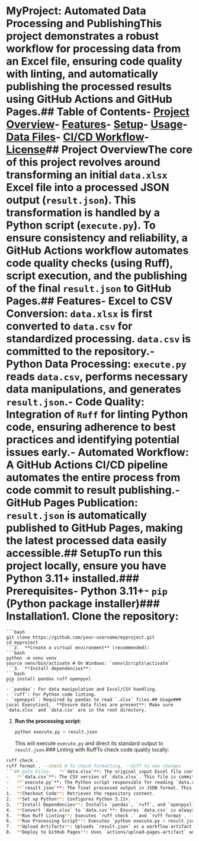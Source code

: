 # MyProject: Automated Data Processing and PublishingThis project demonstrates a robust workflow for processing data from an Excel file, ensuring code quality with linting, and automatically publishing the processed results using GitHub Actions and GitHub Pages.## Table of Contents- [Project Overview](#project-overview)- [Features](#features)- [Setup](#setup)- [Usage](#usage)- [Data Files](#data-files)- [CI/CD Workflow](#cicd-workflow)- [License](#license)## Project OverviewThe core of this project revolves around transforming an initial `data.xlsx` Excel file into a processed JSON output (`result.json`). This transformation is handled by a Python script (`execute.py`). To ensure consistency and reliability, a GitHub Actions workflow automates code quality checks (using Ruff), script execution, and the publishing of the final `result.json` to GitHub Pages.## Features- **Excel to CSV Conversion**: `data.xlsx` is first converted to `data.csv` for standardized processing. `data.csv` is committed to the repository.- **Python Data Processing**: `execute.py` reads `data.csv`, performs necessary data manipulations, and generates `result.json`.- **Code Quality**: Integration of `Ruff` for linting Python code, ensuring adherence to best practices and identifying potential issues early.- **Automated Workflow**: A GitHub Actions CI/CD pipeline automates the entire process from code commit to result publishing.- **GitHub Pages Publication**: `result.json` is automatically published to GitHub Pages, making the latest processed data easily accessible.## SetupTo run this project locally, ensure you have Python 3.11+ installed.### Prerequisites- Python 3.11+- `pip` (Python package installer)### Installation1.  **Clone the repository**:
    ```bash
    git clone https://github.com/your-username/myproject.git
    cd myproject
    ```2.  **Create a virtual environment** (recommended):
    ```bash
    python -m venv venv
    source venv/bin/activate # On Windows: `venv\Scripts\activate`
    ```3.  **Install dependencies**:
    ```bash
    pip install pandas ruff openpyxl
    ```
    - `pandas`: For data manipulation and Excel/CSV handling.
    - `ruff`: For Python code linting.
    - `openpyxl`: Required by pandas to read `.xlsx` files.## Usage### Local Execution1.  **Ensure data files are present**: Make sure `data.xlsx` and `data.csv` are in the root directory.
2.  **Run the processing script**:
    ```bash
    python execute.py > result.json
    ```
    This will execute `execute.py` and direct its standard output to `result.json`.### Linting with RuffTo check code quality locally:
```bash
ruff check .
ruff format . --check # To check formatting, --diff to see changes
```## Data Files-   **`data.xlsx`**: The original input Excel file containing raw data.
-   **`data.csv`**: The CSV version of `data.xlsx`. This file is committed to the repository and is the primary input for `execute.py`.
-   **`execute.py`**: The Python script responsible for reading `data.csv`, processing it, and outputting `result.json`.
-   **`result.json`**: The final processed output in JSON format. This file is *not* committed to the repository but is generated and published via GitHub Actions.## CI/CD WorkflowThe project utilizes GitHub Actions for continuous integration and continuous deployment. The workflow is defined in `.github/workflows/ci.yml` and triggers on every push to the repository.The workflow performs the following steps:
1.  **Checkout Code**: Retrieves the repository content.
2.  **Set up Python**: Configures Python 3.11+.
3.  **Install Dependencies**: Installs `pandas`, `ruff`, and `openpyxl`.
4.  **Convert `data.xlsx` to `data.csv`**: Ensures `data.csv` is always up-to-date with `data.xlsx` within the CI environment.
5.  **Run Ruff Linting**: Executes `ruff check .` and `ruff format . --check` to enforce code style and identify errors.
6.  **Run Processing Script**: Executes `python execute.py > result.json` to generate the output.
7.  **Upload Artifacts**: Uploads `result.json` as a workflow artifact.
8.  **Deploy to GitHub Pages**: Uses `actions/upload-pages-artifact` and `actions/deploy-pages` to publish `result.json` to GitHub Pages. The `result.json` will be accessible at `https://your-username.github.io/your-repository-name/result.json`.## LicenseThis project is licensed under the MIT License - see the [LICENSE](#license) file for details.